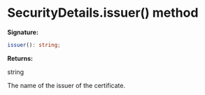 # SecurityDetails.issuer() method

**Signature:**

```typescript
issuer(): string;
```

**Returns:**

string

The name of the issuer of the certificate.
